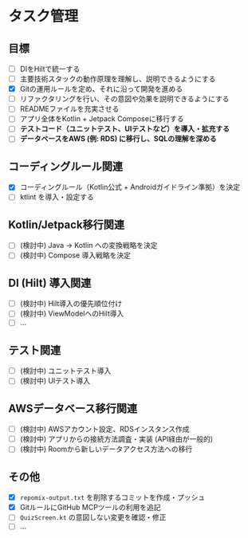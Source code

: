 # タスク管理

## 目標

-   [ ] DIをHiltで統一する
-   [ ] 主要技術スタックの動作原理を理解し、説明できるようにする
-   [X] Gitの運用ルールを定め、それに沿って開発を進める
-   [ ] リファクタリングを行い、その意図や効果を説明できるようにする
-   [ ] READMEファイルを充実させる
-   [ ] アプリ全体をKotlin + Jetpack Composeに移行する
-   [ ] **テストコード（ユニットテスト、UIテストなど）を導入・拡充する**
-   [ ] **データベースをAWS (例: RDS) に移行し、SQLの理解を深める**

## コーディングルール関連

-   [X] コーディングルール（Kotlin公式 + Androidガイドライン準拠）を決定
-   [ ] ktlint を導入・設定する

## Kotlin/Jetpack移行関連

-   [ ] (検討中) Java -> Kotlin への変換戦略を決定
-   [ ] (検討中) Compose 導入戦略を決定

## DI (Hilt) 導入関連

-   [ ] (検討中) Hilt導入の優先順位付け
-   [ ] (検討中) ViewModelへのHilt導入
-   [ ] ...

## テスト関連

-   [ ] (検討中) ユニットテスト導入
-   [ ] (検討中) UIテスト導入

## AWSデータベース移行関連

-   [ ] (検討中) AWSアカウント設定、RDSインスタンス作成
-   [ ] (検討中) アプリからの接続方法調査・実装 (API経由が一般的)
-   [ ] (検討中) Roomから新しいデータアクセス方法への移行

## その他

-   [X] `repomix-output.txt` を削除するコミットを作成・プッシュ
-   [X] GitルールにGitHub MCPツールの利用を追記
-   [ ] `QuizScreen.kt` の意図しない変更を確認・修正
-   [ ] ... 